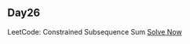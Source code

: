 ## Day26

LeetCode: Constrained Subsequence Sum
[Solve Now](https://leetcode.com/problems/constrained-subsequence-sum/description/?envType=daily-question&envId=2023-10-21)


